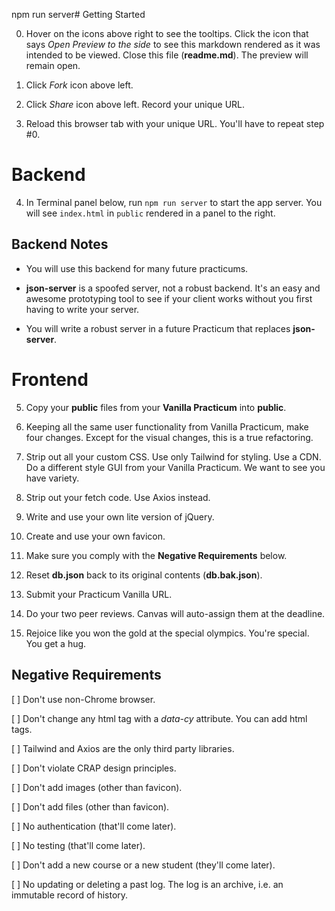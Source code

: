 npm run server# Getting Started

0. Hover on the icons above right to see the tooltips. Click the icon that says _Open Preview to the side_ to see this markdown rendered as it was intended to be viewed. Close this file (**readme.md**). The preview will remain open.

1. Click _Fork_ icon above left.

2. Click _Share_ icon above left. Record your unique URL.

3. Reload this browser tab with your unique URL. You'll have to repeat step #0.

# Backend

4. In Terminal panel below, run `npm run server` to start the app server. You will see `index.html` in `public` rendered in a panel to the right.

## Backend Notes

- You will use this backend for many future practicums.

- **json-server** is a spoofed server, not a robust backend. It's an easy and awesome prototyping tool to see if your client works without you first having to write your server.

- You will write a robust server in a future Practicum that replaces **json-server**.

# Frontend

5. Copy your **public** files from your **Vanilla Practicum** into **public**.

6. Keeping all the same user functionality from Vanilla Practicum, make four changes. Except for the visual changes, this is a true refactoring.

7. Strip out all your custom CSS. Use only Tailwind for styling. Use a CDN. Do a different style GUI from your Vanilla Practicum. We want to see you have variety.

8. Strip out your fetch code. Use Axios instead.

9. Write and use your own lite version of jQuery.

10. Create and use your own favicon.

11. Make sure you comply with the **Negative Requirements** below.

12. Reset **db.json** back to its original contents (**db.bak.json**).

13. Submit your Practicum Vanilla URL.

14. Do your two peer reviews. Canvas will auto-assign them at the deadline.

15. Rejoice like you won the gold at the special olympics. You're special. You get a hug.

## Negative Requirements

[ ] Don't use non-Chrome browser.

[ ] Don't change any html tag with a _data-cy_ attribute. You can add html tags.

[ ] Tailwind and Axios are the only third party libraries.

[ ] Don't violate CRAP design principles.

[ ] Don't add images (other than favicon).

[ ] Don't add files (other than favicon).

[ ] No authentication (that'll come later).

[ ] No testing (that'll come later).

[ ] Don't add a new course or a new student (they'll come later).

[ ] No updating or deleting a past log. The log is an archive, i.e. an immutable record of history.
